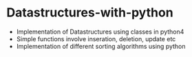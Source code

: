 # Datastructures-with-python
- Implementation of Datastructures using classes in python4
- Simple functions involve inseration, deletion, update etc
- Implementation of different sorting algorithms using python

